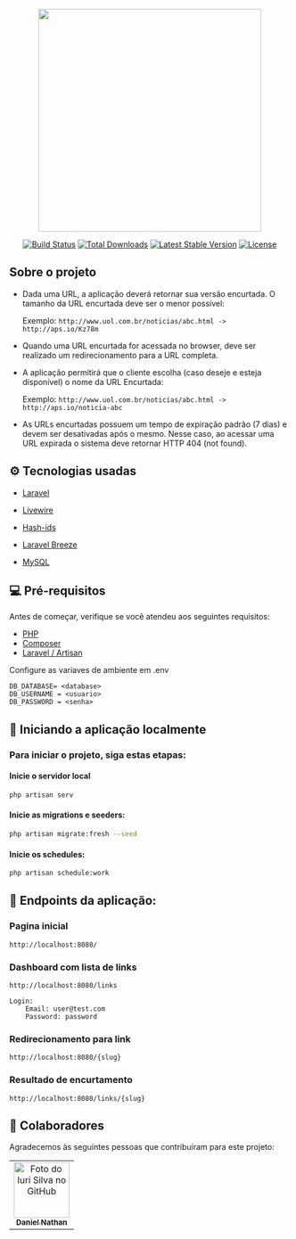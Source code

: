 <p align="center"><a href="https://laravel.com" target="_blank"><img src="https://raw.githubusercontent.com/laravel/art/master/logo-lockup/5%20SVG/2%20CMYK/1%20Full%20Color/laravel-logolockup-cmyk-red.svg" width="400"></a></p>

<p align="center">
<a href="https://travis-ci.org/laravel/framework"><img src="https://travis-ci.org/laravel/framework.svg" alt="Build Status"></a>
<a href="https://packagist.org/packages/laravel/framework"><img src="https://img.shields.io/packagist/dt/laravel/framework" alt="Total Downloads"></a>
<a href="https://packagist.org/packages/laravel/framework"><img src="https://img.shields.io/packagist/v/laravel/framework" alt="Latest Stable Version"></a>
<a href="https://packagist.org/packages/laravel/framework"><img src="https://img.shields.io/packagist/l/laravel/framework" alt="License"></a>
</p>

## Sobre o projeto

-   Dada uma URL, a aplicação deverá retornar sua versão encurtada. O tamanho da URL encurtada deve ser o menor possível:

    Exemplo: `http://www.uol.com.br/noticias/abc.html -> http://aps.io/Kz78m`

-   Quando uma URL encurtada for acessada no browser, deve ser realizado um redirecionamento para a URL completa.

-   A aplicação permitirá que o cliente escolha (caso deseje e esteja disponível) o nome da URL Encurtada:

    Exemplo: `http://www.uol.com.br/noticias/abc.html -> http://aps.io/noticia-abc`

-   As URLs encurtadas possuem um tempo de expiração padrão (7 dias) e devem ser desativadas
    após o mesmo. Nesse caso, ao acessar uma URL expirada o sistema deve retornar HTTP 404 (not
    found).

## ⚙️ Tecnologias usadas

-   [ Laravel ](https://laravel.com/)

-   [ Livewire ](https://laravel-livewire.com)

-   [ Hash-ids ](https://hashids.org)

-   [ Laravel Breeze](https://laravel.com/docs/8.x/starter-kits#laravel-breeze)

-   [ MySQL ](https://www.mysql.com)

## 💻 Pré-requisitos

Antes de começar, verifique se você atendeu aos seguintes requisitos:

-   [PHP ](https://www.php.net/downloads.php#v8.1.1)
-   [Composer](https://getcomposer.org)
-   [ Laravel / Artisan](https://laravel.com/docs/8.x/installation)

Configure as variaves de ambiente em .env

```properties
DB_DATABASE= <database>
DB_USERNAME = <usuario>
DB_PASSWORD = <senha>
```

## 🚀 Iniciando a aplicação localmente

### Para iniciar o projeto, siga estas etapas:

#### Inicie o servidor local

```php
php artisan serv
```

#### Inicie as migrations e seeders:

```sh
php artisan migrate:fresh --seed
```

#### Inicie os schedules:

```sh
php artisan schedule:work
```

## 🔧 Endpoints da aplicação:

### Pagina inicial

```
http://localhost:8080/
```

### Dashboard com lista de links

```
http://localhost:8080/links

Login:
    Email: user@test.com
    Password: password
```

### Redirecionamento para link

```
http://localhost:8080/{slug}
```

### Resultado de encurtamento

```
http://localhost:8080/links/{slug}
```

## 🤝 Colaboradores

Agradecemos às seguintes pessoas que contribuíram para este projeto:

<table>
  <tr>
    <td align="center">
      <a href="github.com/danielnatham">
        <img src="https://avatars.githubusercontent.com/u/68167359?v=4" width="100px;" alt="Foto do Iuri Silva no GitHub"/>
        <br>
        <sub>
          <b>Daniel Nathan</b>
        </sub>
      </a>
    </td>
  </tr>
</table>
